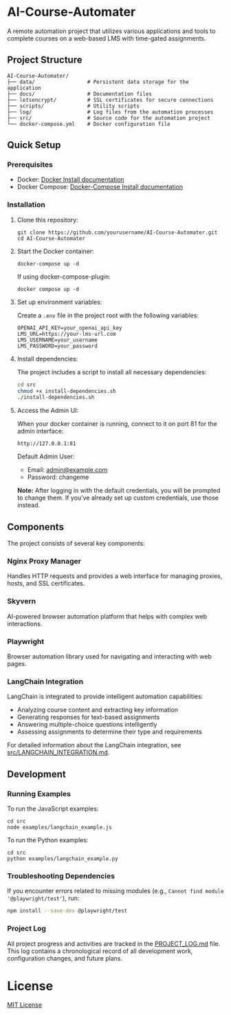 # AI-Course-Automater

A remote automation project that utilizes various applications and tools to complete courses on a web-based LMS with time-gated assignments.

## Project Structure

```
AI-Course-Automater/
├── data/                 # Persistent data storage for the application
├── docs/                 # Documentation files
├── letsencrypt/          # SSL certificates for secure connections
├── scripts/              # Utility scripts
├── log/                  # Log files from the automation processes
├── src/                  # Source code for the automation project
└── docker-compose.yml    # Docker configuration file
```

## Quick Setup

### Prerequisites

- Docker: [Docker Install documentation](https://docs.docker.com/get-docker/)
- Docker Compose: [Docker-Compose Install documentation](https://docs.docker.com/compose/install/)

### Installation

1. Clone this repository:
   ```
   git clone https://github.com/yourusername/AI-Course-Automater.git
   cd AI-Course-Automater
   ```

2. Start the Docker container:
   ```
   docker-compose up -d
   ```
   
   If using docker-compose-plugin:
   ```
   docker compose up -d
   ```

3. Set up environment variables:
   
   Create a `.env` file in the project root with the following variables:
   ```
   OPENAI_API_KEY=your_openai_api_key
   LMS_URL=https://your-lms-url.com
   LMS_USERNAME=your_username
   LMS_PASSWORD=your_password
   ```
4. Install dependencies:
   
   The project includes a script to install all necessary dependencies:
   ```bash
   cd src
   chmod +x install-dependencies.sh
   ./install-dependencies.sh
   ```

3. Access the Admin UI:
   
   When your docker container is running, connect to it on port 81 for the admin interface:
   ```
   http://127.0.0.1:81
   ```

   Default Admin User:
   - Email: admin@example.com
   - Password: changeme

   **Note:** After logging in with the default credentials, you will be prompted to change them. If you've already set up custom credentials, use those instead.

## Components

The project consists of several key components:

### Nginx Proxy Manager

Handles HTTP requests and provides a web interface for managing proxies, hosts, and SSL certificates.

### Skyvern

AI-powered browser automation platform that helps with complex web interactions.

### Playwright

Browser automation library used for navigating and interacting with web pages.

### LangChain Integration

LangChain is integrated to provide intelligent automation capabilities:

- Analyzing course content and extracting key information
- Generating responses for text-based assignments
- Answering multiple-choice questions intelligently
- Assessing assignments to determine their type and requirements

For detailed information about the LangChain integration, see [src/LANGCHAIN_INTEGRATION.md](src/LANGCHAIN_INTEGRATION.md).

## Development

### Running Examples

To run the JavaScript examples:
```
cd src
node examples/langchain_example.js
```

To run the Python examples:
```
cd src
python examples/langchain_example.py
```

### Troubleshooting Dependencies

If you encounter errors related to missing modules (e.g., `Cannot find module '@playwright/test'`), run:
```bash
npm install --save-dev @playwright/test
```

### Project Log

All project progress and activities are tracked in the [PROJECT_LOG.md](PROJECT_LOG.md) file. This log contains a chronological record of all development work, configuration changes, and future plans.

# License

[MIT License](LICENSE)
